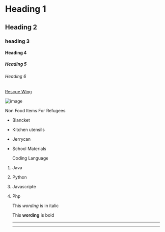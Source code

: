 <!--Headings-->
# Heading 1

## Heading 2
### heading 3
#### Heading 4
##### Heading 5
###### Heading 6

<!--links-->
[Rescue Wing](htt:www.facebook.com/RescuewingG/)

<!--images-->
![image](https://avatars.githubusercontent.com/u/66235982?v=4)
 
 <!--Unordered List-->
Non Food Items For Refugees

* Blancket 
* Kitchen utensils
* Jerrycan 
* School Materials
  
  <!--Ordered List-->
  Coding Language 

   
1. Java
1. Python
1. Javascripte
1. Php
   
   <!--Italics-->
   This *wording* is in italic

   <!--Bold-->
   This **wording** is bold

   <!--horizontal-->
   ---
   ___